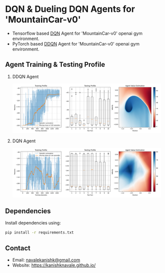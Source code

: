 # DQN & Dueling DQN Agents for 'MountainCar-v0'

- Tensorflow based [DQN](DQN-TensorFlow2) Agent for 'MountainCar-v0' openai gym environment.
- PyTorch based [DDQN](DDQN-PyTorch) Agent for 'MountainCar-v0' openai gym environment.

## Agent Training & Testing Profile

 1. DDQN Agent

      <p ><img src="DDQN-PyTorch/data/DDQN Agent Profiling.png"></p>

 2. DQN Agent

      <p ><img src="DQN-Tensorflow2/data/DQN Agent Profiling.png"></p>

## Dependencies

Install dependencies using:

```bash
pip install -r requirements.txt 
```

## Contact

- Email: navalekanishk@gmail.com
- Website: <https://kanishknavale.github.io/>
